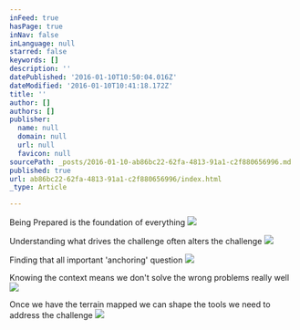 ```yaml
---
inFeed: true
hasPage: true
inNav: false
inLanguage: null
starred: false
keywords: []
description: ''
datePublished: '2016-01-10T10:50:04.016Z'
dateModified: '2016-01-10T10:41:18.172Z'
title: ''
author: []
authors: []
publisher:
  name: null
  domain: null
  url: null
  favicon: null
sourcePath: _posts/2016-01-10-ab86bc22-62fa-4813-91a1-c2f880656996.md
published: true
url: ab86bc22-62fa-4813-91a1-c2f880656996/index.html
_type: Article

---
```

Being Prepared is the foundation of everything
![](https://the-grid-user-content.s3-us-west-2.amazonaws.com/bd547fb5-7013-443a-b67c-59832cb65442.jpg)

Understanding what drives the challenge often alters the challenge
![](https://the-grid-user-content.s3-us-west-2.amazonaws.com/d094e7ea-fea6-4143-92c2-71397b928876.jpg)

Finding that all important 'anchoring' question
![](https://the-grid-user-content.s3-us-west-2.amazonaws.com/e6a81d26-69ce-44da-9a62-f8c9f64a2f95.jpg)

Knowing the context means we don't solve the wrong problems really well
![](https://the-grid-user-content.s3-us-west-2.amazonaws.com/cfdf7bf5-ba7c-4905-bbef-88d88063820b.jpg)

Once we have the terrain mapped we can shape the tools we need to address the challenge
![](https://the-grid-user-content.s3-us-west-2.amazonaws.com/974f2304-45e7-4f4c-b220-4fbf21f2080f.jpg)
